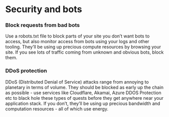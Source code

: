 # Security and bots

### Block requests from bad bots	
Use a robots.txt file to block parts of your site you don’t want bots to access, but also monitor access from bots using your logs and other tooling. They’ll be using up precious compute resources by browsing your site. If you see lots of traffic coming from unknown and obvious bots, block them.

### DDoS  protection
DDoS (Distributed Denial of Service) attacks range from annoying to planetary in terms of volume. They should be blocked as early up the chain as possible - use services like Cloudflare, Akamai, Azure DDOS Protection etc to black hole these types of quests before they get anywhere near your application stack. If you don’t, they’ll be using up precious bandwidth and computation resources - all of which use energy.